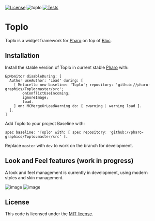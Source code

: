 [![License](https://img.shields.io/github/license/pharo-graphics/Toplo.svg)](./LICENSE)
![toplo](https://github.com/pharo-graphics/Toplo/assets/49183340/57963fee-ed86-4ee0-99e1-7c39e9a9cdf9)
[![Tests](https://github.com/pharo-graphics/Toplo/actions/workflows/test.yml/badge.svg)](https://github.com/pharo-graphics/Toplo/actions/workflows/test.yml)

# Toplo

Toplo is a widget framework for [Pharo](https://www.pharo.org) on top of [Bloc](https://github.com/pharo-graphics/Bloc). 

## Installation

Install the stable version of Toplo in current stable [Pharo](https://www.pharo.org) with:

```Smalltalk
EpMonitor disableDuring: [
  Author useAuthor: 'Load' during: [
    [ Metacello new baseline: 'Toplo'; repository: 'github://pharo-graphics/Toplo:master/src';
        onConflictUseIncoming;
        ignoreImage;
        load.
    ] on: MCMergeOrLoadWarning do: [ :warning | warning load ].
  ].
]
```

Add Toplo to your project Baseline with:

```Smalltalk
spec baseline: 'Toplo' with: [ spec repository: 'github://pharo-graphics/Toplo:master/src' ].
```

Replace `master` with `dev` to work on the branch for development.


## Look and Feel features (work in progress)

A look and feel management is currently in development, using modern styles and skin management.

![image](https://github.com/pharo-graphics/Toplo/assets/49183340/2e61623f-5844-4294-b87a-195dd6c1c636)
![image](https://github.com/pharo-graphics/Toplo/assets/49183340/a76ee5a2-1e2f-414f-8ab8-4dad71d4fc4f)


## License

This code is licensed under the [MIT license](./LICENSE).

